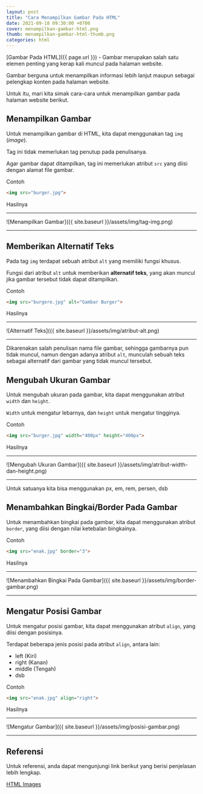 ```yaml
---
layout: post
title: "Cara Menampilkan Gambar Pada HTML"
date: 2021-09-18 09:30:00 +0700
cover: menampilkan-gambar-html.png
thumb: menampilkan-gambar-html-thumb.png
categories: html
---
```


[Gambar Pada HTML]({{ page.url }}) - Gambar merupakan salah satu elemen penting yang kerap kali muncul pada halaman website.

Gambar berguna untuk menampilkan informasi lebih lanjut maupun sebagai pelengkap konten pada halaman website.

Untuk itu, mari kita simak cara-cara untuk menampilkan gambar pada halaman website berikut. 

## Menampilkan Gambar

Untuk menampilkan gambar di HTML, kita dapat menggunakan tag `img` (*image*).

Tag ini tidak memerlukan tag penutup pada penulisanya.

Agar gambar dapat ditampilkan, tag ini memerlukan atribut `src` yang diisi dengan alamat file gambar.

Contoh

```html
<img src="burger.jpg">
```

Hasilnya

***

![Menampilkan Gambar]({{ site.baseurl }}/assets/img/tag-img.png)

***

## Memberikan Alternatif Teks

Pada tag `img` terdapat sebuah atribut `alt` yang memiliki fungsi khusus.

Fungsi dari atribut `alt` untuk memberikan __alternatif teks__, yang akan muncul jika gambar tersebut tidak dapat ditampilkan.

Contoh

```html
<img src="burgere.jpg" alt="Gambar Burger">
```

Hasilnya

***

![Alternatif Teks]({{ site.baseurl }}/assets/img/atribut-alt.png)

***

Dikarenakan salah penulisan nama file gambar, sehingga gambarnya pun tidak muncul, namun dengan adanya atribut `alt`, munculah sebuah teks sebagai alternatif dari gambar yang tidak muncul tersebut.

## Mengubah Ukuran Gambar

Untuk mengubah ukuran pada gambar, kita dapat menggunakan atribut `width` dan `height`.

`Width` untuk mengatur lebarnya, dan `height` untuk mengatur tingginya.

Contoh

```html
<img src="burger.jpg" width="400px" height="400px">
```

Hasilnya

***

![Mengubah Ukuran Gambar]({{ site.baseurl }}/assets/img/atribut-width-dan-height.png)

***

Untuk satuanya kita bisa menggunakan px, em, rem, persen, dsb

## Menambahkan Bingkai/Border Pada Gambar

Untuk menambahkan bingkai pada gambar, kita dapat menggunakan atribut `border`, yang diisi dengan nilai ketebalan bingkainya.

Contoh

```html
<img src="enak.jpg" border="3">
```

Hasilnya

***

![Menambahkan Bingkai Pada Gambar]({{ site.baseurl }}/assets/img/border-gambar.png)

***

## Mengatur Posisi Gambar

Untuk mengatur posisi gambar, kita dapat menggunakan atribut `align`, yang diisi dengan posisinya.

Terdapat beberapa jenis posisi pada atribut `align`, antara lain:

* left (Kiri)
* right (Kanan)
* middle (Tengah)
* dsb

Contoh

```html
<img src="enak.jpg" align="right">
```

Hasilnya

***

![Mengatur Gambar]({{ site.baseurl }}/assets/img/posisi-gambar.png)

***

## Referensi

Untuk referensi, anda dapat mengunjungi link berikut yang berisi penjelasan lebih lengkap.

<a href="https://www.w3schools.com/html/html_images.asp" target="_blank">HTML Images</a>